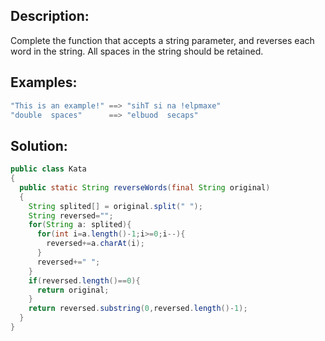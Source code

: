## Description:
Complete the function that accepts a string parameter, and reverses each word in the string. All spaces in the string should be retained.
## Examples:
```java
"This is an example!" ==> "sihT si na !elpmaxe"
"double  spaces"      ==> "elbuod  secaps"
```
## Solution:
```java
public class Kata
{
  public static String reverseWords(final String original)
  {
    String splited[] = original.split(" ");
    String reversed="";
    for(String a: splited){
      for(int i=a.length()-1;i>=0;i--){
        reversed+=a.charAt(i);
      }
      reversed+=" ";
    }
    if(reversed.length()==0){
      return original;
    }
    return reversed.substring(0,reversed.length()-1);
  }
}
```
